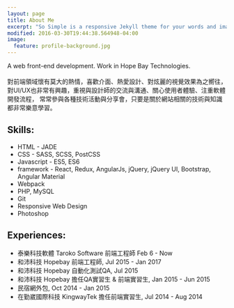 ```yaml
---
layout: page
title: About Me
excerpt: "So Simple is a responsive Jekyll theme for your words and images."
modified: 2016-03-30T19:44:38.564948-04:00
image:
  feature: profile-background.jpg
---
```


A web front-end development. Work in Hope Bay Technologies.<br><br>
對前端領域懷有莫大的熱情，喜歡介面、熱愛設計、對炫麗的視覺效果為之嚮往， 
對UI/UX也非常有興趣，重視與設計師的交流與溝通、關心使用者體驗、注重軟體開發流程，
常常參與各種技術活動與分享會，只要是關於網站相關的技術與知識都非常樂意學習。

## Skills:

* HTML - JADE
* CSS - SASS, SCSS, PostCSS
* Javascript - ES5, ES6
* framework - React, Redux, AngularJs, jQuery, jQuery UI, Bootstrap, Angular Material
* Webpack
* PHP, MySQL
* Git
* Responsive Web Design
* Photoshop

## Experiences:

* 泰樂科技軟體 Taroko Software 前端工程師 Feb 6 - Now
* 和沛科技 Hopebay 前端工程師, Jul 2015 - Jan 2017
* 和沛科技 Hopebay 自動化測試QA, Jul 2015
* 和沛科技 Hopebay 擔任QA實習生 & 前端實習生, Jan 2015 - Jun 2015
* 民宿網外包, Oct 2014 - Jan 2015
* 在勤崴國際科技 KingwayTek 擔任前端實習生, Jul 2014 - Aug 2014

<script>
  (function(i,s,o,g,r,a,m){i['GoogleAnalyticsObject']=r;i[r]=i[r]||function(){
  (i[r].q=i[r].q||[]).push(arguments)},i[r].l=1*new Date();a=s.createElement(o),
  m=s.getElementsByTagName(o)[0];a.async=1;a.src=g;m.parentNode.insertBefore(a,m)
  })(window,document,'script','https://www.google-analytics.com/analytics.js','ga');

  ga('create', 'UA-78158205-1', 'auto');
  ga('send', 'pageview');

</script>